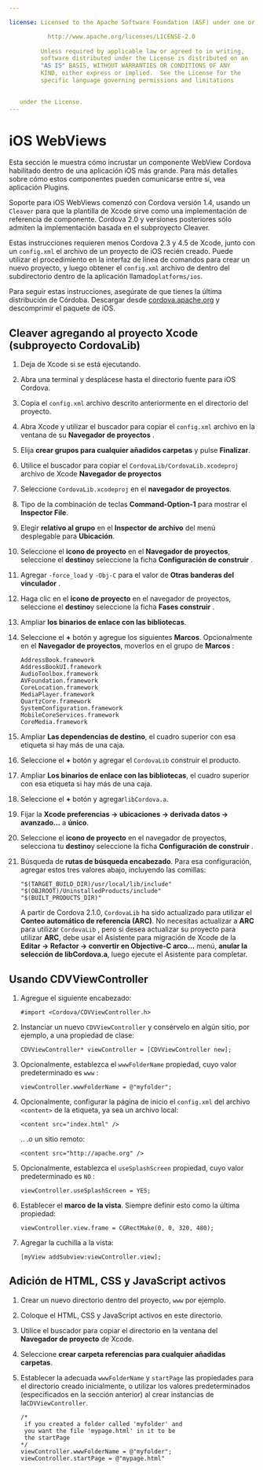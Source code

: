 ```yaml
---

license: Licensed to the Apache Software Foundation (ASF) under one or more contributor license agreements. See the NOTICE file distributed with this work for additional information regarding copyright ownership. The ASF licenses this file to you under the Apache License, Version 2.0 (the "License"); you may not use this file except in compliance with the License. You may obtain a copy of the License at

           http://www.apache.org/licenses/LICENSE-2.0
    
         Unless required by applicable law or agreed to in writing,
         software distributed under the License is distributed on an
         "AS IS" BASIS, WITHOUT WARRANTIES OR CONDITIONS OF ANY
         KIND, either express or implied.  See the License for the
         specific language governing permissions and limitations
    

   under the License.
---
```


# iOS WebViews

Esta sección le muestra cómo incrustar un componente WebView Cordova habilitado dentro de una aplicación iOS más grande. Para más detalles sobre cómo estos componentes pueden comunicarse entre sí, vea aplicación Plugins.

Soporte para iOS WebViews comenzó con Cordova versión 1.4, usando un `Cleaver` para que la plantilla de Xcode sirve como una implementación de referencia de componente. Cordova 2.0 y versiones posteriores sólo admiten la implementación basada en el subproyecto Cleaver.

Estas instrucciones requieren menos Cordova 2.3 y 4.5 de Xcode, junto con un `config.xml` el archivo de un proyecto de iOS recién creado. Puede utilizar el procedimiento en la interfaz de línea de comandos para crear un nuevo proyecto, y luego obtener el `config.xml` archivo de dentro del subdirectorio dentro de la aplicación llamado`platforms/ios`.

Para seguir estas instrucciones, asegúrate de que tienes la última distribución de Córdoba. Descargar desde [cordova.apache.org][1] y descomprimir el paquete de iOS.

 [1]: http://cordova.apache.org

## Cleaver agregando al proyecto Xcode (subproyecto CordovaLib)

1.  Deja de Xcode si se está ejecutando.

2.  Abra una terminal y desplácese hasta el directorio fuente para iOS Cordova.

3.  Copia el `config.xml` archivo descrito anteriormente en el directorio del proyecto.

4.  Abra Xcode y utilizar el buscador para copiar el `config.xml` archivo en la ventana de su **Navegador de proyectos** .

5.  Elija **crear grupos para cualquier añadidos carpetas** y pulse **Finalizar**.

6.  Utilice el buscador para copiar el `CordovaLib/CordovaLib.xcodeproj` archivo de Xcode **Navegador de proyectos**

7.  Seleccione `CordovaLib.xcodeproj` en el **navegador de proyectos**.

8.  Tipo de la combinación de teclas **Command-Option-1** para mostrar el **Inspector File**.

9.  Elegir **relativo al grupo** en el **Inspector de archivo** del menú desplegable para **Ubicación**.

10. Seleccione el **icono de proyecto** en el **Navegador de proyectos**, seleccione el **destino**y seleccione la ficha **Configuración de construir** .

11. Agregar `-force_load` y `-Obj-C` para el valor de **Otras banderas del vinculador** .

12. Haga clic en el **icono de proyecto** en el navegador de proyectos, seleccione el **destino**y seleccione la ficha **Fases construir** .

13. Ampliar **los binarios de enlace con las bibliotecas**.

14. Seleccione el **+** botón y agregue los siguientes **Marcos**. Opcionalmente en el **Navegador de proyectos**, moverlos en el grupo de **Marcos** :
    
        AddressBook.framework
        AddressBookUI.framework
        AudioToolbox.framework
        AVFoundation.framework
        CoreLocation.framework
        MediaPlayer.framework
        QuartzCore.framework
        SystemConfiguration.framework
        MobileCoreServices.framework
        CoreMedia.framework
        

15. Ampliar **Las dependencias de destino**, el cuadro superior con esa etiqueta si hay más de una caja.

16. Seleccione el **+** botón y agregar el `CordovaLib` construir el producto.

17. Ampliar **Los binarios de enlace con las bibliotecas**, el cuadro superior con esa etiqueta si hay más de una caja.

18. Seleccione el **+** botón y agregar`libCordova.a`.

19. Fijar la **Xcode preferencias → ubicaciones → derivada datos → avanzado...** a **único**.

20. Seleccione el **icono de proyecto** en el navegador de proyectos, selecciona tu **destino**y seleccione la ficha **Configuración de construir** .

21. Búsqueda de **rutas de búsqueda encabezado**. Para esa configuración, agregar estos tres valores abajo, incluyendo las comillas:
    
        "$(TARGET_BUILD_DIR)/usr/local/lib/include"        
        "$(OBJROOT)/UninstalledProducts/include"
        "$(BUILT_PRODUCTS_DIR)"
        
    
    A partir de Cordova 2.1.0, `CordovaLib` ha sido actualizado para utilizar el **Conteo automático de referencia (ARC)**. No necesitas actualizar a **ARC** para utilizar `CordovaLib` , pero si desea actualizar su proyecto para utilizar **ARC**, debe usar el Asistente para migración de Xcode de la **Editar → Refactor → convertir en Objective-C arco...** menú, **anular la selección de libCordova.a**, luego ejecute el Asistente para completar.

## Usando CDVViewController

1.  Agregue el siguiente encabezado:
    
        #import <Cordova/CDVViewController.h>
        

2.  Instanciar un nuevo `CDVViewController` y consérvelo en algún sitio, por ejemplo, a una propiedad de clase:
    
        CDVViewController* viewController = [CDVViewController new];
        

3.  Opcionalmente, establezca el `wwwFolderName` propiedad, cuyo valor predeterminado es `www` :
    
        viewController.wwwFolderName = @"myfolder";
        

4.  Opcionalmente, configurar la página de inicio el `config.xml` del archivo `<content>` de la etiqueta, ya sea un archivo local:
    
        <content src="index.html" />
        
    
    .. .o un sitio remoto:
    
        <content src="http://apache.org" />
        

5.  Opcionalmente, establezca el `useSplashScreen` propiedad, cuyo valor predeterminado es `NO` :
    
        viewController.useSplashScreen = YES;
        

6.  Establecer el **marco de la vista**. Siempre definir esto como la última propiedad:
    
        viewController.view.frame = CGRectMake(0, 0, 320, 480);
        

7.  Agregar la cuchilla a la vista:
    
        [myView addSubview:viewController.view];
        

## Adición de HTML, CSS y JavaScript activos

1.  Crear un nuevo directorio dentro del proyecto, `www` por ejemplo.

2.  Coloque el HTML, CSS y JavaScript activos en este directorio.

3.  Utilice el buscador para copiar el directorio en la ventana del **Navegador de proyecto** de Xcode.

4.  Seleccione **crear carpeta referencias para cualquier añadidas carpetas**.

5.  Establecer la adecuada `wwwFolderName` y `startPage` las propiedades para el directorio creado inicialmente, o utilizar los valores predeterminados (especificados en la sección anterior) al crear instancias de la`CDVViewController`.
    
        /*
         if you created a folder called 'myfolder' and
         you want the file 'mypage.html' in it to be
         the startPage
        */
        viewController.wwwFolderName = @"myfolder";
        viewController.startPage = @"mypage.html"